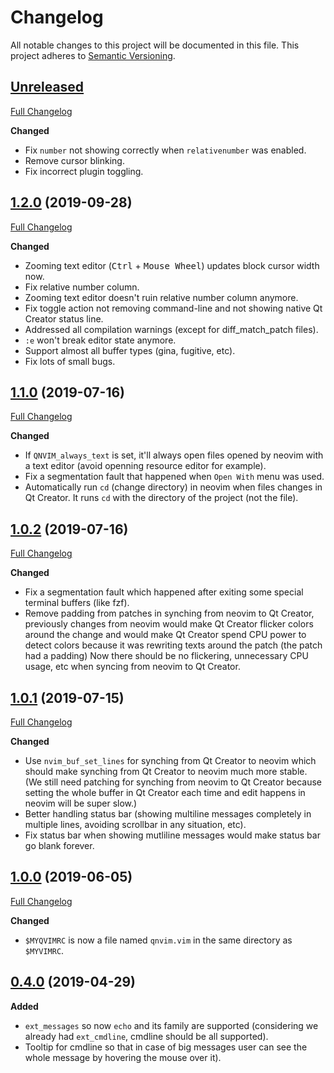 <!--SPDX-FileCopyrightText: none-->
<!--SPDX-License-Identifier: CC0-1.0-->

# Changelog

All notable changes to this project will be documented in this file. This project adheres to [Semantic Versioning](http://semver.org/spec/v2.0.0.html).

## [Unreleased](https://github.com/crow-translate/crow-translate/tree/HEAD)

[Full Changelog](https://github.com/crow-translate/crow-translate/compare/2.3.1...HEAD)

**Changed**

- Fix `number` not showing correctly when `relativenumber` was enabled.
- Remove cursor blinking.
- Fix incorrect plugin toggling.

## [1.2.0](https://github.com/sassanh/qnvim/tree/1.2.0) (2019-09-28)

[Full Changelog](https://github.com/sassanh/qnvim/compare/1.1.0...1.2.0)

**Changed**

- Zooming text editor (<kbd>Ctrl</kbd> + <kbd>Mouse Wheel</kbd>) updates block cursor width now.
- Fix relative number column.
- Zooming text editor doesn't ruin relative number column anymore.
- Fix toggle action not removing command-line and not showing native Qt Creator status line.
- Addressed all compilation warnings (except for diff_match_patch files).
- `:e` won't break editor state anymore.
- Support almost all buffer types (gina, fugitive, etc).
- Fix lots of small bugs.

## [1.1.0](https://github.com/sassanh/qnvim/tree/1.1.0) (2019-07-16)

[Full Changelog](https://github.com/sassanh/qnvim/compare/1.0.2...1.1.0)

**Changed**

- If `QNVIM_always_text` is set, it'll always open files opened by neovim with a text editor (avoid openning resource editor for example).
- Fix a segmentation fault that happened when `Open With` menu was used.
- Automatically run `cd` (change directory) in neovim when files changes in Qt Creator. It runs `cd` with the directory of the project (not the file).

## [1.0.2](https://github.com/sassanh/qnvim/tree/1.0.2) (2019-07-16)

[Full Changelog](https://github.com/sassanh/qnvim/compare/1.0.1...1.0.2)

**Changed**

- Fix a segmentation fault which happened after exiting some special terminal buffers (like fzf).
- Remove padding from patches in synching from neovim to Qt Creator, previously changes from neovim would make Qt Creator flicker colors around the change and would make Qt Creator spend CPU power to detect colors because it was rewriting texts around the patch (the patch had a padding) Now there should be no flickering, unnecessary CPU usage, etc when syncing from neovim to Qt Creator.

## [1.0.1](https://github.com/sassanh/qnvim/tree/1.0.1) (2019-07-15)

[Full Changelog](https://github.com/sassanh/qnvim/compare/1.0.0...1.0.1)

**Changed**

- Use `nvim_buf_set_lines` for synching from Qt Creator to neovim which should make synching from Qt Creator to neovim much more stable. (We still need patching for synching from neovim to Qt Creator because setting the whole buffer in Qt Creator each time and edit happens in neovim will be super slow.)
- Better handling status bar (showing multiline messages completely in multiple lines, avoiding scrollbar in any situation, etc).
- Fix status bar when showing mutliline messages would make status bar go blank forever.

## [1.0.0](https://github.com/sassanh/qnvim/tree/1.0.0) (2019-06-05)

[Full Changelog](https://github.com/sassanh/qnvim/compare/0.4.0...1.0.0)

**Changed**

- `$MYQVIMRC` is now a file named `qnvim.vim` in the same directory as `$MYVIMRC`.

## [0.4.0](https://github.com/sassanh/qnvim/tree/0.4.0) (2019-04-29)

**Added**

- `ext_messages` so now `echo` and its family are supported (considering we already had `ext_cmdline`, cmdline should be all supported).
- Tooltip for cmdline so that in case of big messages user can see the whole message by hovering the mouse over it).
